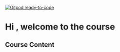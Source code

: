 [![Gitpod ready-to-code](https://img.shields.io/badge/Gitpod-ready--to--code-blue?logo=gitpod)](https://gitpod.io/#https://github.com/shivtech11/java-tutorial-for-beginners)

# Hi , welcome to the course

## Course Content